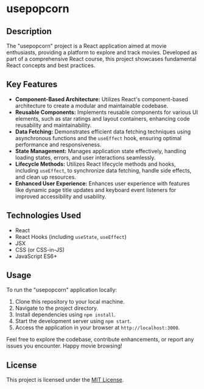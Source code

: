 # usepopcorn

## Description
The "usepopcorn" project is a React application aimed at movie enthusiasts, providing a platform to explore and track movies. Developed as part of a comprehensive React course, this project showcases fundamental React concepts and best practices.

## Key Features
- **Component-Based Architecture:** Utilizes React's component-based architecture to create a modular and maintainable codebase.
- **Reusable Components:** Implements reusable components for various UI elements, such as star ratings and layout containers, enhancing code reusability and maintainability.
- **Data Fetching:** Demonstrates efficient data fetching techniques using asynchronous functions and the `useEffect` hook, ensuring optimal performance and responsiveness.
- **State Management:** Manages application state effectively, handling loading states, errors, and user interactions seamlessly.
- **Lifecycle Methods:** Utilizes React lifecycle methods and hooks, including `useEffect`, to synchronize data fetching, handle side effects, and clean up resources.
- **Enhanced User Experience:** Enhances user experience with features like dynamic page title updates and keyboard event listeners for improved accessibility and usability.

## Technologies Used
- React
- React Hooks (including `useState`, `useEffect`)
- JSX
- CSS (or CSS-in-JS)
- JavaScript ES6+

## Usage
To run the "usepopcorn" application locally:
1. Clone this repository to your local machine.
2. Navigate to the project directory.
3. Install dependencies using `npm install`.
4. Start the development server using `npm start`.
5. Access the application in your browser at `http://localhost:3000`.

Feel free to explore the codebase, contribute enhancements, or report any issues you encounter. Happy movie browsing!

## License
This project is licensed under the [MIT License](LICENSE).

